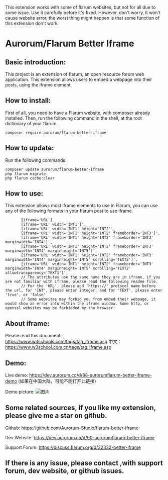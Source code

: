 This extension works with some of flarum websites, but not for all due to some issue. Use it carefully before it's fixed. However, don't worry, it won't cause website error, the worst thing might happen is that some function of this extension don't work.

# Aurorum/Flarum Better Iframe

## Basic introduction:
This project is an extension of flarum, an open resource forum web application. This extension allows users to embed a webpage into their posts, using the iframe element.

## How to install:
First of all, you need to have a Flarum website, with composer already installed. Then, run the following command in the shell, at the root dictionary of your flarum.
    
    composer require aurorum/flarum-better-iframe
   
## How to update:
Run the following commands:
    
    composer update aurorum/flarum-better-iframe
    php flarum migrate
    php flarum cache:clear

## How to use:
This extension allows most iframe elements to use in Flarum, you can use any of the following formats in your flarum post to use iframe.

           [iframe='URL']
           [iframe='URL' width='INT1']',
           [iframe='URL' width='INT1' height='INT2'',
           [iframe='URL' width='INT1' height='INT2' frameborder='INT3']',
           [iframe='URL' width='INT1' height='INT2' frameborder='INT3' marginwidth='INT4']',
           [iframe='URL' width='INT1' height='INT2' frameborder='INT3' marginwidth='INT4' marginheight='INT5']',
           [iframe='URL' width='INT1' height='INT2' frameborder='INT3' marginwidth='INT4' marginheight='INT5' scrolling='TEXT2']',
           [iframe='URL' width='INT1' height='INT2' frameborder='INT3' marginwidth='INT4' marginheight='INT5' scrolling='TEXT2' allowtransparency='TEXT1']',
           // The attributes use the same name they are in iframe, if you are not familiar with iframe, please read the following readme file.
           // For the 'URL', please add 'https://' protocol name before the url, for 'INT', please enter integer, and for 'TEXT', please enter 'true', or 'false'
           // Some websites may forbid you from embed their webpage, it would show an error info within the iframe window. Some http, or openssl websites may be forbidded by the browser.
         
       
## About iframe:
Please read this document: https://www.w3schools.com/tags/tag_iframe.asp
中文：https://www.w3school.com.cn/tags/tag_iframe.asp

## Demo:
Live demo: https://dev.aurorum.co/d/88-aurorumflarum-better-iframe-demo  (如果在中国大陆，可能不能打开此链接)

Demo picture:
![图片](https://user-images.githubusercontent.com/88573201/215254799-090f5823-1eee-42f3-95fb-dfff05c59571.png)

## Some related sources, if you like my extension, please give me a star on github.

Github: https://github.com/Aurorum-Studio/flarum-better-iframe

Dev Website: https://dev.aurorum.co/d/90-aurorumflarum-better-iframe

Support Forum: https://discuss.flarum.org/d/32332-better-iframe

## If there is any issue, please contact ,with support forum, dev website, or github issues.
